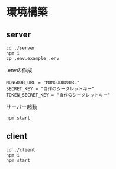 # 環境構築

## server

```
cd ./server
npm i
cp .env.example .env
```

.envの作成

```
MONGODB_URL = "MONGODBのURL"
SECRET_KEY = "自作のシークレットキー"
TOKEN_SECRET_KEY = "自作のシークレットキー"
```

サーバー起動

```
npm start
```

## client

```
cd ./client
npm i
npm start
```
